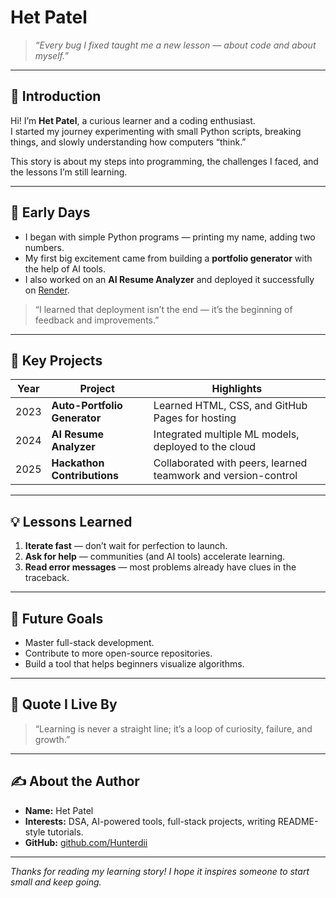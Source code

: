 # Het Patel

> *“Every bug I fixed taught me a new lesson — about code and about myself.”*

---

## 👋 Introduction

Hi! I’m **Het Patel**, a curious learner and a coding enthusiast.  
I started my journey experimenting with small Python scripts, breaking things, and slowly understanding how computers “think.”

This story is about my steps into programming, the challenges I faced, and the lessons I’m still learning.

---

## 🌱 Early Days

- I began with simple Python programs — printing my name, adding two numbers.
- My first big excitement came from building a **portfolio generator** with the help of AI tools.
- I also worked on an **AI Resume Analyzer** and deployed it successfully on [Render](https://ai-resume-analyzer-and-enhancement-system.onrender.com/).

> “I learned that deployment isn’t the end — it’s the beginning of feedback and improvements.”

---

## 🚀 Key Projects

| Year | Project | Highlights |
|------|---------|------------|
| 2023 | **Auto-Portfolio Generator** | Learned HTML, CSS, and GitHub Pages for hosting |
| 2024 | **AI Resume Analyzer** | Integrated multiple ML models, deployed to the cloud |
| 2025 | **Hackathon Contributions** | Collaborated with peers, learned teamwork and version-control |

---

## 💡 Lessons Learned

1. **Iterate fast** — don’t wait for perfection to launch.
2. **Ask for help** — communities (and AI tools) accelerate learning.
3. **Read error messages** — most problems already have clues in the traceback.

---

## 🔮 Future Goals

- Master full-stack development.
- Contribute to more open-source repositories.
- Build a tool that helps beginners visualize algorithms.

---

## 📜 Quote I Live By

> “Learning is never a straight line; it’s a loop of curiosity, failure, and growth.”

---

## ✍️ About the Author

- **Name:** Het Patel  
- **Interests:** DSA, AI-powered tools, full-stack projects, writing README-style tutorials.  
- **GitHub:** [github.com/Hunterdii](https://github.com/Hunterdii)  

---

*Thanks for reading my learning story! I hope it inspires someone to start small and keep going.*

